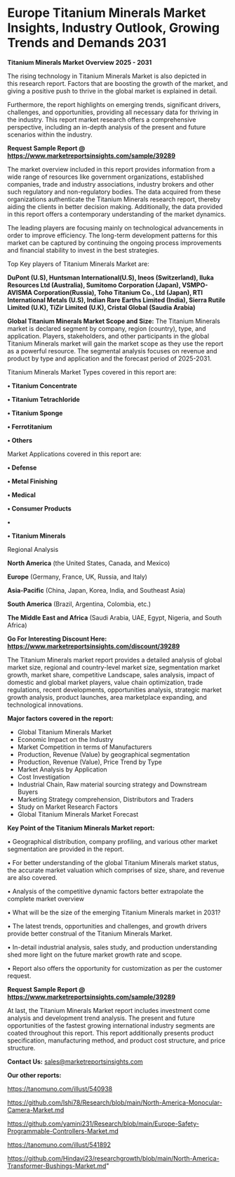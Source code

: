 # Europe Titanium Minerals Market Insights, Industry Outlook, Growing Trends and Demands 2031

<Strong> Titanium Minerals Market Overview 2025 - 2031</strong>

The rising technology in Titanium Minerals Market is also depicted in this research report. Factors that are boosting the growth of the market, and giving a positive push to thrive in the global market is explained in detail.

Furthermore, the report highlights on emerging trends, significant drivers, challenges, and opportunities, providing all necessary data for thriving in the industry. This report market research offers a comprehensive perspective, including an in-depth analysis of the present and future scenarios within the industry.

<strong>Request Sample Report @ <a href=https://www.marketreportsinsights.com/sample/39289>https://www.marketreportsinsights.com/sample/39289</a></strong>

The market overview included in this report provides information from a wide range of resources like government organizations, established companies, trade and industry associations, industry brokers and other such regulatory and non-regulatory bodies. The data acquired from these organizations authenticate the Titanium Minerals research report, thereby aiding the clients in better decision making. Additionally, the data provided in this report offers a contemporary understanding of the market dynamics.

The leading players are focusing mainly on technological advancements in order to improve efficiency. The long-term development patterns for this market can be captured by continuing the ongoing process improvements and financial stability to invest in the best strategies.

Top Key players of Titanium Minerals Market are:

<strong>DuPont (U.S), Huntsman International(U.S), Ineos (Switzerland), Iluka Resources Ltd (Australia), Sumitomo Corporation (Japan), VSMPO-AVISMA Corporation(Russia), Toho Titanium Co., Ltd (Japan), RTI International Metals (U.S), Indian Rare Earths Limited (India), Sierra Rutile Limited (U.K), TiZir Limited (U.K), Cristal Global (Saudia Arabia)</strong>

<strong><b>Global Titanium Minerals Market Scope and Size:</b></strong>
The Titanium Minerals market is declared segment by company, region (country), type, and application. Players, stakeholders, and other participants in the global Titanium Minerals market will gain the market scope as they use the report as a powerful resource. The segmental analysis focuses on revenue and product by type and application and the forecast period of 2025-2031.

Titanium Minerals Market Types covered in this report are:

<strong>•  Titanium Concentrate

•  Titanium Tetrachloride

•  Titanium Sponge

•  Ferrotitanium

•  Others</strong>

Market Applications covered in this report are:

<strong>•  Defense

•  Metal Finishing

•  Medical

•  Consumer Products

•  

•  Titanium Minerals</strong> 

Regional Analysis

<strong>North America</strong> (the United States, Canada, and Mexico)

<strong>Europe</strong> (Germany, France, UK, Russia, and Italy)

<strong>Asia-Pacific</strong> (China, Japan, Korea, India, and Southeast Asia)

<strong>South America</strong> (Brazil, Argentina, Colombia, etc.)

<strong>The Middle East and Africa</strong> (Saudi Arabia, UAE, Egypt, Nigeria, and South Africa)

<strong>Go For Interesting Discount Here: <a href=https://www.marketreportsinsights.com/discount/39289>https://www.marketreportsinsights.com/discount/39289</a></strong>

The Titanium Minerals market report provides a detailed analysis of global market size, regional and country-level market size, segmentation market growth, market share, competitive Landscape, sales analysis, impact of domestic and global market players, value chain optimization, trade regulations, recent developments, opportunities analysis, strategic market growth analysis, product launches, area marketplace expanding, and technological innovations.

<strong><b>Major factors covered in the report:</b></strong>
<ul>
  <li>Global Titanium Minerals Market </li>
  <li>Economic Impact on the Industry</li>
  <li>Market Competition in terms of Manufacturers</li>
  <li>Production, Revenue (Value) by geographical segmentation</li>
  <li>Production, Revenue (Value), Price Trend by Type</li>
  <li>Market Analysis by Application</li>
  <li>Cost Investigation</li>
  <li>Industrial Chain, Raw material sourcing strategy and Downstream Buyers</li>
  <li>Marketing Strategy comprehension, Distributors and Traders</li>
  <li>Study on Market Research Factors</li>
  <li>Global Titanium Minerals Market Forecast</li>
</ul>

<strong><b>Key Point of the Titanium Minerals Market report:</b></strong>

• Geographical distribution, company profiling, and various other market segmentation are provided in the report.

• For better understanding of the global Titanium Minerals market status, the accurate market valuation which comprises of size, share, and revenue are also covered.

• Analysis of the competitive dynamic factors better extrapolate the complete market overview

• What will be the size of the emerging Titanium Minerals market in 2031?

• The latest trends, opportunities and challenges, and growth drivers provide better construal of the Titanium Minerals Market.

• In-detail industrial analysis, sales study, and production understanding shed more light on the future market growth rate and scope.

• Report also offers the opportunity for customization as per the customer request.

<strong>Request Sample Report @ <a href=https://www.marketreportsinsights.com/sample/39289>https://www.marketreportsinsights.com/sample/39289</a></strong>

At last, the Titanium Minerals Market report includes investment come analysis and development trend analysis. The present and future opportunities of the fastest growing international industry segments are coated throughout this report. This report additionally presents product specification, manufacturing method, and product cost structure, and price structure.

<strong>Contact Us:</strong>
sales@marketreportsinsights.com

<strong>Our other reports:</strong>

<a href=https://tanomuno.com/illust/540938>https://tanomuno.com/illust/540938</a>

<a href=https://github.com/Ishi78/Research/blob/main/North-America-Monocular-Camera-Market.md>https://github.com/Ishi78/Research/blob/main/North-America-Monocular-Camera-Market.md</a>

<a href=https://github.com/yamini231/Research/blob/main/Europe-Safety-Programmable-Controllers-Market.md>https://github.com/yamini231/Research/blob/main/Europe-Safety-Programmable-Controllers-Market.md</a>

<a href=https://tanomuno.com/illust/541892>https://tanomuno.com/illust/541892</a>

<a href=https://github.com/Hindavi23/researchgrowth/blob/main/North-America-Transformer-Bushings-Market.md>https://github.com/Hindavi23/researchgrowth/blob/main/North-America-Transformer-Bushings-Market.md</a>"
